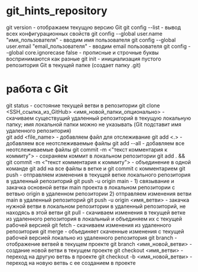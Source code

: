 # git_hints_repository

git version - отображаем текущую версию Git
git config --list - вывод вcех конфигурационных свойств 
git config --global user.name "имя_пользователя" - вводим имя пользователя 
git config --global user.email "email_пользователя" - вводим email пользователя 
git config --global core.ignorecase false - прописные и строчные буквы воспринимаются как разные
git init - инициализация пустого репозитория Git в текущей папке (создает папку .git) 


# работа с Git 
git status - состояние текущей ветви в репозитории
git clone <SSH_ссылка_из_GitHub> <имя_новой_папки_опционально> - скачиваем существущий удаленный репозиторий в текущую локальную папку; имя локальной папки 
можно не указывать (Git подставит имя удаленного репозитория)  
git add <file_name> - добавляем файл для отслеживание
git add <.> - добавляем все неотслеживаемые файлы
git add --all - добавляем все неотслеживаемые файлы
git commit -m <"текст комментария к коммиту"> - сохраняем коммит в локальном репозитории
git add . && git commit -m <"текст комментария к коммиту"> - объединение в одной команде git add на все файлы в ветке и git commit с комментарием
git push - отправляем изменения в текущей ветке локального репозитория в удаленный репозиторий
git push -u origin main - 1) связывание и закачка основной ветви main проекта в локальном репозитории с ветвью origin в удаленном репозитории
                          2) отправляем изменения ветви main в удаленный репозиторий
git push -u origin <имя_ветви> - закачка нужной ветви в локальном репозитории в удаленный репозиторий, не находясь в этой ветви
git pull - скачиваем изменения в текущей ветке из удаленного репозитория в локальный и объединяем их с текущей рабочей версией
git fetch - скачиваем изменения из удаленного репозитория
git merge - объединяет скаченные изменения с текущей рабочей версией локально из удаленного репозитория
git branch - отображение ветвей в текущем проекте
git branch <имя_новой_ветви> - создание новой ветви в текущем проекте
git checkout <имя_ветви> - переход на другую ветвь в проекте
git checkout -b <имя_новой_ветви> - переход на новую ветвь с ее созданием в проекте

